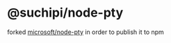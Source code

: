 # @suchipi/node-pty

forked [microsoft/node-pty](https://github.com/microsoft/node-pty) in order to publish it to npm
